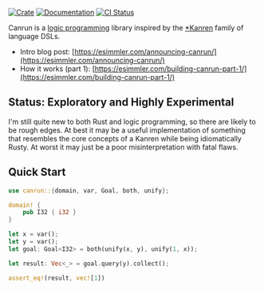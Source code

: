 [![Crate](https://img.shields.io/crates/v/canrun.svg)](https://crates.io/crates/canrun)
[![Documentation](https://docs.rs/canrun/badge.svg)](https://docs.rs/canrun/latest/canrun/)
[![CI Status](https://github.com/tgecho/canrun_rs/actions/workflows/tests.yml/badge.svg)](https://github.com/tgecho/canrun_rs/actions/workflows/tests.yml)

Canrun is a [logic programming](https://en.wikipedia.org/wiki/Logic_programming)
library inspired by the [\*Kanren](http://minikanren.org/) family of language
DSLs.

- Intro blog post: [https://esimmler.com/announcing-canrun/](https://esimmler.com/announcing-canrun/)
- How it works (part 1): [https://esimmler.com/building-canrun-part-1/](https://esimmler.com/building-canrun-part-1/)

## Status: Exploratory and Highly Experimental

I'm still quite new to both Rust and logic programming, so there are likely to
be rough edges. At best it may be a useful implementation of something that
resembles the core concepts of a Kanren while being idiomatically Rusty. At
worst it may just be a poor misinterpretation with fatal flaws.

## Quick Start

```rust
use canrun::{domain, var, Goal, both, unify};

domain! {
    pub I32 { i32 }
}

let x = var();
let y = var();
let goal: Goal<I32> = both(unify(x, y), unify(1, x));

let result: Vec<_> = goal.query(y).collect();

assert_eq!(result, vec![1])
```
